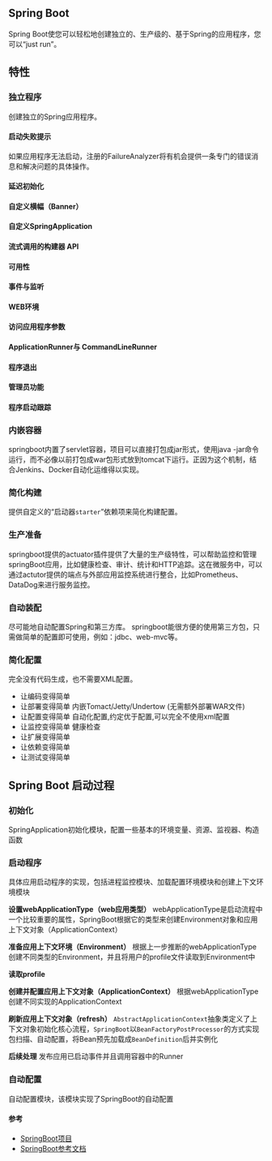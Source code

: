 Spring Boot
-----------
Spring Boot使您可以轻松地创建独立的、生产级的、基于Spring的应用程序，您可以“just run”。

## 特性
### 独立程序
创建独立的Spring应用程序。
#### 启动失败提示
如果应用程序无法启动，注册的FailureAnalyzer将有机会提供一条专门的错误消息和解决问题的具体操作。
#### 延迟初始化

#### 自定义横幅（Banner）

#### 自定义SpringApplication

#### 流式调用的构建器 API

#### 可用性

#### 事件与监听

#### WEB环境

#### 访问应用程序参数

####  ApplicationRunner与 CommandLineRunner

#### 程序退出

#### 管理员功能

#### 程序启动跟踪

### 内嵌容器
springboot内置了servlet容器，项目可以直接打包成jar形式，使用java -jar命令运行，而不必像以前打包成war包形式放到tomcat下运行。正因为这个机制，结合Jenkins、Docker自动化运维得以实现。

### 简化构建
提供自定义的“启动器`starter`”依赖项来简化构建配置。

### 生产准备
springboot提供的actuator插件提供了大量的生产级特性，可以帮助监控和管理springBoot应用，比如健康检查、审计、统计和HTTP追踪。这在微服务中，可以通过actutor提供的端点与外部应用监控系统进行整合，比如Prometheus、DataDog来进行服务监控。

### 自动装配
尽可能地自动配置Spring和第三方库。
springboot能很方便的使用第三方包，只需做简单的配置即可使用，例如：jdbc、web-mvc等。

### 简化配置
完全没有代码生成，也不需要XML配置。

- 让编码变得简单
- 让部署变得简单
	内嵌Tomact/Jetty/Undertow (无需额外部署WAR文件)
- 让配置变得简单
	自动化配置,约定优于配置,可以完全不使用xml配置
- 让监控变得简单
	健康检查
- 让扩展变得简单
- 让依赖变得简单
- 让测试变得简单

## Spring Boot 启动过程
### 初始化
SpringApplication初始化模块，配置一些基本的环境变量、资源、监视器、构造函数
### 启动程序
具体应用启动程序的实现，包括进程监控模块、加载配置环境模块和创建上下文环境模块

**设置webApplicationType（web应用类型）**
 webApplicationType是启动流程中一个比较重要的属性，SpringBoot根据它的类型来创建Environment对象和应用上下文对象（ApplicationContext）

**准备应用上下文环境（Environment）**
 根据上一步推断的webApplicationType创建不同类型的Environment，并且将用户的profile文件读取到Environment中

**读取profile**

**创建并配置应用上下文对象（ApplicationContext）**
 根据webApplicationType创建不同实现的ApplicationContext

**刷新应用上下文对象（refresh）**
 `AbstractApplicationContext`抽象类定义了上下文对象初始化核心流程，`SpringBoot`以`BeanFactoryPostProcessor`的方式实现包扫描、自动配置，将Bean预先加载成`BeanDefinition`后并实例化

**后续处理**
 发布应用已启动事件并且调用容器中的Runner

### 自动配置

自动配置模块，该模块实现了SpringBoot的自动配置

#### 参考
 - [SpringBoot项目](https://spring.io/projects/spring-boot)
 - [SpringBoot参考文档](https://docs.spring.io/spring-boot/docs/current/reference/html)

